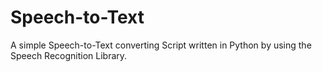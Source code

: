 # Speech-to-Text

A simple Speech-to-Text converting Script written in Python by using the Speech Recognition Library.
